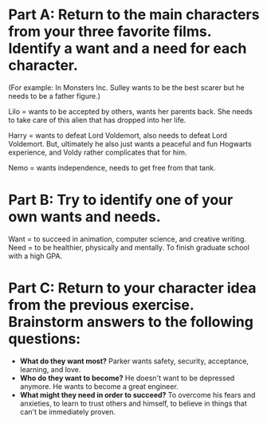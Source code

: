 # Part A: Return to the main characters from your three favorite films. Identify a want and a need for each character.
(For example: In Monsters Inc. Sulley wants to be the best scarer but he needs to be a father figure.) 

Lilo = wants to be accepted by others, wants her parents back. She needs to take care of this alien that has dropped into her life. 

Harry = wants to defeat Lord Voldemort, also needs to defeat Lord Voldemort. But, ultimately he also just wants a peaceful and fun Hogwarts experience, and Voldy rather complicates that for him. 

Nemo = wants independence, needs to get free from that tank. 

# Part B: Try to identify one of your own wants and needs.

Want = to succeed in animation, computer science, and creative writing. 
Need = to be healthier, physically and mentally. To finish graduate school with a high GPA. 

# Part C: Return to your character idea from the previous exercise. Brainstorm answers to the following questions:

- **What do they want most?** Parker wants safety, security, acceptance, learning, and love. 
- **Who do they want to become?** He doesn't want to be depressed anymore. He wants to become a great engineer. 
- **What might they need in order to succeed?** To overcome his fears and anxieties, to learn to trust others and himself, to believe in things that can't be immediately proven. 

